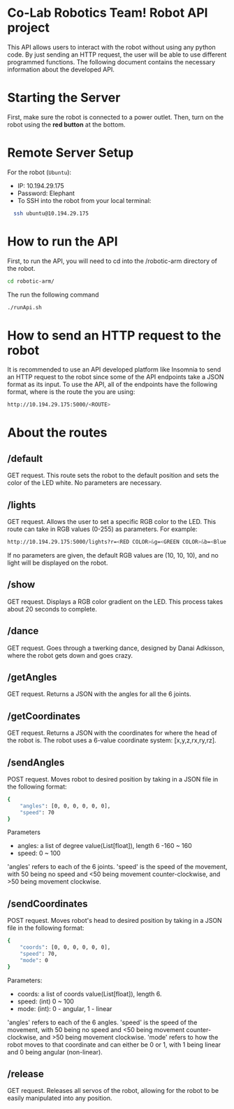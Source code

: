 # Co-Lab Robotics Team! Robot API project
This API allows users to interact with the robot without using any python code. By just sending an HTTP request, the user will be able to use different programmed functions. The following document contains the necessary information about the developed API.

# Starting the Server
First, make sure the robot is connected to a power outlet. Then, turn on the robot using the **red button** at the bottom.

<!-- # Testing with gunicorn 
```
gunicorn -b 10.194.72.227:5000 main.wsgi:app
gunicorn -c gunicorn_config.py main:app
``` -->
# Remote Server Setup
For the robot (`Ubuntu`): 
* IP: 10.194.29.175
* Password: Elephant
* To SSH into the robot from your local terminal: 
```bash
  ssh ubuntu@10.194.29.175
```

# How to run the API
First, to run the API, you will need to cd into the /robotic-arm directory of the robot.
```bash
cd robotic-arm/
```
The run the following command
```bash
./runApi.sh
```

# How to send an HTTP request to the robot
It is recommended to use an API developed platform like Insomnia to send an HTTP request to the robot since some of the API endpoints take a JSON format as its input.
To use the API, all of the endpoints have the following format, where <ROUTE> is the route the you are using:
```bash
http://10.194.29.175:5000/<ROUTE>
```  

# About the routes

## /default
GET request. This route sets the robot to the default position and sets the color of the LED white. No parameters are necessary.

## /lights
GET request. Allows the user to set a specific RGB color to the LED. This route can take in RGB values (0-255) as parameters. For example:
```bash
http://10.194.29.175:5000/lights?r=<RED COLOR>&g=<GREEN COLOR>&b=<Blue color>
``` 
If no parameters are given, the default RGB values are (10, 10, 10), and no light will be displayed on the robot.

## /show
GET request. Displays a RGB color gradient on the LED. This process takes about 20 seconds to complete. 

## /dance
GET request. Goes through a twerking dance, designed by Danai Adkisson, where the robot gets down and goes crazy. 

## /getAngles
GET request. Returns a JSON with the angles for all the 6 joints. 

## /getCoordinates
GET request. Returns a JSON with the coordinates for where the head of the robot is. The robot uses a 6-value coordinate system: [x,y,z,rx,ry,rz]. 

## /sendAngles
POST request. Moves robot to desired position by taking in a JSON file in the following format: 
```bash
{
    "angles": [0, 0, 0, 0, 0, 0],
    "speed": 70
}
```
Parameters
* angles:  a list of degree value(List[float]), length 6 -160 ~ 160
* speed: 0 ~ 100

'angles' refers to each of the 6 joints. 'speed' is the speed of the movement, with 50 being no speed and <50 being movement counter-clockwise, and >50 being movement clockwise. 

## /sendCoordinates
POST request. Moves robot's head to desired position by taking in a JSON file in the following format: 
```bash 
{
    "coords": [0, 0, 0, 0, 0, 0],
    "speed": 70,
    "mode": 0
}
```
Parameters:
* coords: a list of coords value(List[float]), length 6.
* speed: (int) 0 ~ 100
* mode: (int): 0 - angular, 1 - linear

'angles' refers to each of the 6 angles. 'speed' is the speed of the movement, with 50 being no speed and <50 being movement counter-clockwise, and >50 being movement clockwise. 'mode' refers to how the robot moves to that coordinate and can either be 0 or 1, with 1 being linear and 0 being angular (non-linear). 

## /release
GET request. Releases all servos of the robot, allowing for the robot to be easily manipulated into any position.
